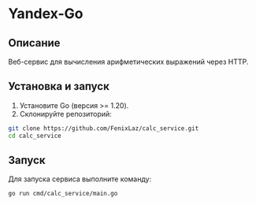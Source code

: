 # Yandex-Go

## Описание
Веб-сервис для вычисления арифметических выражений через HTTP.

## Установка и запуск
1. Установите Go (версия >= 1.20).
2. Склонируйте репозиторий:
```bash
git clone https://github.com/FenixLaz/calc_service.git
cd calc_service
```

## Запуск
Для запуска сервиса выполните команду:

```bash
go run cmd/calc_service/main.go
```